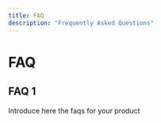 ```yaml
---
title: FAQ
description: "Frequently Asked Questions"
---
```


# FAQ

## FAQ 1

Introduce here the faqs for your product